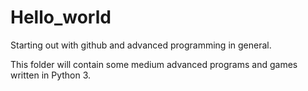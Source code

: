 # Hello_world
Starting out with github and advanced programming in general.

This folder will contain some medium advanced programs and games written in Python 3.
